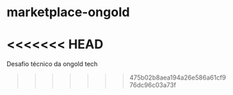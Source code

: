 # marketplace-ongold
<<<<<<< HEAD
=======
Desafio técnico da ongold tech
>>>>>>> 475b02b8aea194a26e586a61cf976dc96c03a73f
